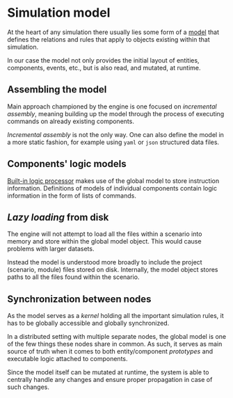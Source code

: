 # Simulation model

At the heart of any simulation there usually lies some form of a [model](https://en.wikipedia.org/wiki/Conceptual_model) that defines the relations and rules that apply to objects existing within that simulation.

In our case the model not only provides the initial layout of entities, components, events, etc., but is also read, and mutated, at runtime.



## Assembling the model

Main approach championed by the engine is one focused on *incremental assembly*, meaning building up the model through the process of executing commands on already existing components.

*Incremental assembly* is not the only way. One can also define the model in a more static fashion, for example using `yaml` or `json` structured data files.


## Components' logic models

[Built-in logic processor](logic-processor.md) makes use of the global model to store instruction information. Definitions of models of individual components contain logic information in the form of lists of commands.


## *Lazy loading* from disk

The engine will not attempt to load all the files within a scenario into memory and store within the global model object. This would cause problems with larger datasets.

Instead the model is understood more broadly to include the project (scenario, module) files stored on disk. Internally, the model object stores paths to all the files found within the scenario.


## Synchronization between nodes

As the model serves as a *kernel* holding all the important simulation rules, it has to be globally accessible and globally synchronized.

In a distributed setting with multiple separate nodes, the global model is one of the few things these nodes share in common. As such, it serves as main source of truth when it comes to both entity/component *prototypes* and executable logic attached to components.

Since the model itself can be mutated at runtime, the system is able to centrally handle any changes and ensure proper propagation in case of such changes.
